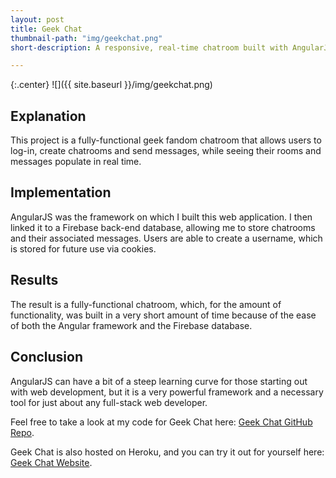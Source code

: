 ```yaml
---
layout: post
title: Geek Chat
thumbnail-path: "img/geekchat.png"
short-description: A responsive, real-time chatroom built with AngularJS and Firebase.

---
```


{:.center}
![]({{ site.baseurl }}/img/geekchat.png)

## Explanation

This project is a fully-functional geek fandom chatroom that allows users to log-in, create chatrooms and send messages, while seeing their rooms and messages populate in real time.

## Implementation

AngularJS was the framework on which I built this web application. I then linked it to a Firebase back-end database, allowing me to store chatrooms and their associated messages. Users are able to create a username, which is stored for future use via cookies.

## Results

The result is a fully-functional chatroom, which, for the amount of functionality, was built in a very short amount of time because of the ease of both the Angular framework and the Firebase database.

## Conclusion

AngularJS can have a bit of a steep learning curve for those starting out with web development, but it is a very powerful framework and a necessary tool for just about any full-stack web developer.

Feel free to take a look at my code for Geek Chat here: [Geek Chat GitHub Repo](https://github.com/logangingerich/geek-chat).

Geek Chat is also hosted on Heroku, and you can try it out for yourself here: [Geek Chat Website](https://dry-earth-80515.herokuapp.com/).
